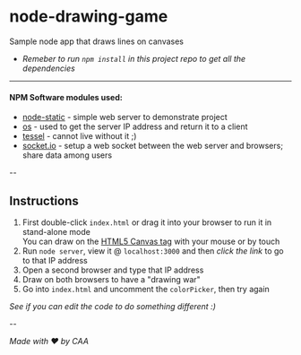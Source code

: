 # node-drawing-game
Sample node app that draws lines on canvases
 *   _Remeber to run `npm install` in this project repo to get all the dependencies_

---

#### NPM Software modules used:
- [node-static](https://www.npmjs.com/package/node-static) - simple web server to demonstrate project
- [os](https://www.npmjs.com/package/os) - used to get the server IP address and return it to a client
- [tessel](https://www.npmjs.com/package/tessel) - cannot live without it ;)
- [socket.io](https://www.npmjs.com/package/socket.io) - setup a web socket between the web server and browsers; share data among users

--

## Instructions

1. First double-click `index.html` or drag it into your browser to run it in stand-alone mode<br>
    You can draw on the [HTML5 Canvas tag](https://wikipedia.org/wiki/Canvas_element) with your mouse or by touch
2. Run `node server`, view it @ `localhost:3000` and then *click the link* to go to that IP address
3. Open a second browser and type that IP address
4. Draw on both browsers to have a "drawing war"
5. Go into `index.html` and uncomment the `colorPicker`, then try again

*See if you can edit the code to do something different :)*


--


_Made with ♥ by CAA_
